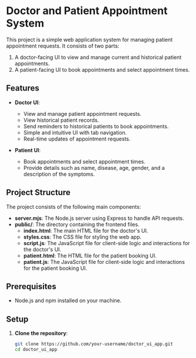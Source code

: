 # Doctor and Patient Appointment System

This project is a simple web application system for managing patient appointment requests. It consists of two parts:
1. A doctor-facing UI to view and manage current and historical patient appointments.
2. A patient-facing UI to book appointments and select appointment times.

## Features

- **Doctor UI**:
  - View and manage patient appointment requests.
  - View historical patient records.
  - Send reminders to historical patients to book appointments.
  - Simple and intuitive UI with tab navigation.
  - Real-time updates of appointment requests.

- **Patient UI**:
  - Book appointments and select appointment times.
  - Provide details such as name, disease, age, gender, and a description of the symptoms.

## Project Structure

The project consists of the following main components:

- **server.mjs**: The Node.js server using Express to handle API requests.
- **public/**: The directory containing the frontend files.
  - **index.html**: The main HTML file for the doctor's UI.
  - **styles.css**: The CSS file for styling the web app.
  - **script.js**: The JavaScript file for client-side logic and interactions for the doctor's UI.
  - **patient.html**: The HTML file for the patient booking UI.
  - **patient.js**: The JavaScript file for client-side logic and interactions for the patient booking UI.

## Prerequisites

- Node.js and npm installed on your machine.

## Setup

1. **Clone the repository**:
   ```bash
   git clone https://github.com/your-username/doctor_ui_app.git
   cd doctor_ui_app
